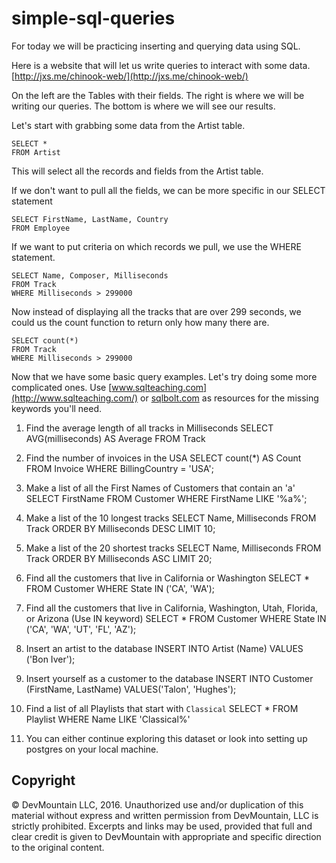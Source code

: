 # simple-sql-queries

For today we will be practicing inserting and querying data using SQL.

Here is a website that will let us write queries to interact with some data.  [http://jxs.me/chinook-web/](http://jxs.me/chinook-web/)

On the left are the Tables with their fields.  The right is where we will be writing our queries.  The bottom is where we will see our results.

Let's start with grabbing some data from the Artist table.

```
SELECT *
FROM Artist
```

This will select all the records and fields from the Artist table.

If we don't want to pull all the fields, we can be more specific in our SELECT statement

```
SELECT FirstName, LastName, Country
FROM Employee
```

If we want to put criteria on which records we pull, we use the WHERE statement.

```
SELECT Name, Composer, Milliseconds
FROM Track
WHERE Milliseconds > 299000
```
Now instead of displaying all the tracks that are over 299 seconds, we could us the count function to return only how many there are.

```
SELECT count(*)
FROM Track
WHERE Milliseconds > 299000
```

Now that we have some basic query examples.  Let's try doing some more complicated ones.
Use [www.sqlteaching.com](http://www.sqlteaching.com/) or [sqlbolt.com](http://sqlbolt.com/) as resources for the missing keywords you'll need.

1. Find the average length of all tracks in Milliseconds
SELECT AVG(milliseconds)
AS Average
FROM Track

2. Find the number of invoices in the USA
SELECT count(*)
AS Count
FROM Invoice
WHERE BillingCountry = 'USA';

3. Make a list of all the First Names of Customers that contain an 'a'
SELECT FirstName
FROM Customer
WHERE FirstName LIKE '%a%';

4. Make a list of the 10 longest tracks
SELECT Name, Milliseconds
FROM Track
ORDER BY Milliseconds DESC
LIMIT 10;

5. Make a list of the 20 shortest tracks
SELECT Name, Milliseconds
FROM Track
ORDER BY Milliseconds ASC
LIMIT 20;

6. Find all the customers that live in California or Washington
SELECT *
FROM Customer
WHERE State IN ('CA', 'WA');

7. Find all the customers that live in California, Washington, Utah, Florida, or Arizona (Use IN keyword)
SELECT *
FROM Customer
WHERE State IN ('CA', 'WA', 'UT', 'FL', 'AZ');

8. Insert an artist to the database
INSERT INTO Artist
(Name)
VALUES ('Bon Iver');
9. Insert yourself as a customer to the database
INSERT INTO Customer
(FirstName, LastName)
VALUES('Talon', 'Hughes');

10. Find a list of all Playlists that start with `Classical`
SELECT *
FROM Playlist
WHERE Name LIKE 'Classical%'

11. You can either continue exploring this dataset or look into setting up postgres on your local machine.




## Copyright

© DevMountain LLC, 2016. Unauthorized use and/or duplication of this material without express and written permission from DevMountain, LLC is strictly prohibited. Excerpts and links may be used, provided that full and clear credit is given to DevMountain with appropriate and specific direction to the original content.
